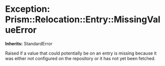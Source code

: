 # Exception: Prism::Relocation::Entry::MissingValueError
**Inherits:** StandardError
    

Raised if a value that could potentially be on an entry is missing because it
was either not configured on the repository or it has not yet been fetched.



